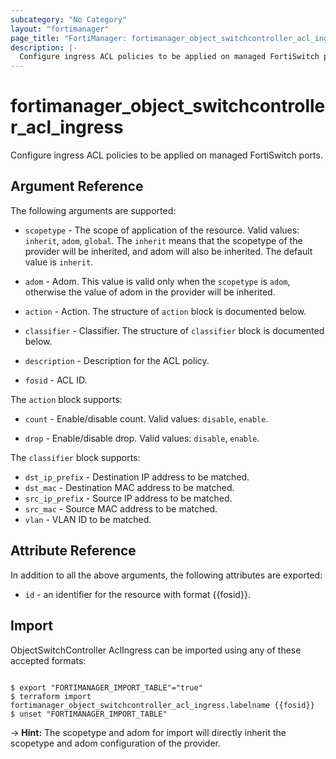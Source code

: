 ```yaml
---
subcategory: "No Category"
layout: "fortimanager"
page_title: "FortiManager: fortimanager_object_switchcontroller_acl_ingress"
description: |-
  Configure ingress ACL policies to be applied on managed FortiSwitch ports.
---
```


# fortimanager_object_switchcontroller_acl_ingress
Configure ingress ACL policies to be applied on managed FortiSwitch ports.

## Argument Reference


The following arguments are supported:

* `scopetype` - The scope of application of the resource. Valid values: `inherit`, `adom`, `global`. The `inherit` means that the scopetype of the provider will be inherited, and adom will also be inherited. The default value is `inherit`.
* `adom` - Adom. This value is valid only when the `scopetype` is `adom`, otherwise the value of adom in the provider will be inherited.

* `action` - Action. The structure of `action` block is documented below.
* `classifier` - Classifier. The structure of `classifier` block is documented below.
* `description` - Description for the ACL policy.
* `fosid` - ACL ID.

The `action` block supports:

* `count` - Enable/disable count. Valid values: `disable`, `enable`.

* `drop` - Enable/disable drop. Valid values: `disable`, `enable`.


The `classifier` block supports:

* `dst_ip_prefix` - Destination IP address to be matched.
* `dst_mac` - Destination MAC address to be matched.
* `src_ip_prefix` - Source IP address to be matched.
* `src_mac` - Source MAC address to be matched.
* `vlan` - VLAN ID to be matched.


## Attribute Reference

In addition to all the above arguments, the following attributes are exported:
* `id` - an identifier for the resource with format {{fosid}}.

## Import

ObjectSwitchController AclIngress can be imported using any of these accepted formats:
```

$ export "FORTIMANAGER_IMPORT_TABLE"="true"
$ terraform import fortimanager_object_switchcontroller_acl_ingress.labelname {{fosid}}
$ unset "FORTIMANAGER_IMPORT_TABLE"
```
-> **Hint:** The scopetype and adom for import will directly inherit the scopetype and adom configuration of the provider.
